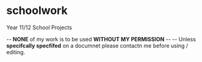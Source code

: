 # schoolwork
Year 11/12 School Projects

-- **NONE** of my work is to be used **WITHOUT MY PERMISSION** --
-- Unless **specifcally specfifed** on a documnet please contactn me before using / editing.
